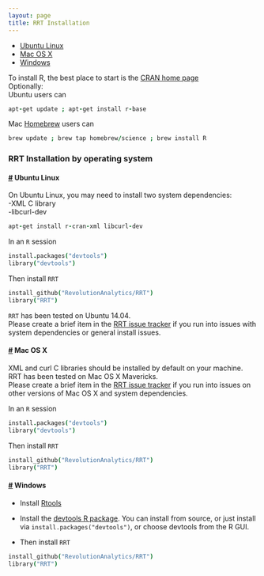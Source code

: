 ```yaml
---
layout: page
title: RRT Installation
---
```


* [Ubuntu Linux](#linux)
* [Mac OS X](#osx)
* [Windows](#windows)

To install R, the best place to start is the [CRAN home page](http://cran.r-project.org/)  
Optionally:  
Ubuntu users can  

```coffee
apt-get update ; apt-get install r-base
```  

Mac [Homebrew](http://brew.sh) users can

```coffee
brew update ; brew tap homebrew/science ; brew install R
```

### RRT Installation by operating system

####  <a href="#linux" name="linux">#</a>  Ubuntu Linux

On Ubuntu Linux, you may need to install two system dependencies:  
-XML C library  
-libcurl-dev

```coffee
apt-get install r-cran-xml libcurl-dev
```

In an `R` session

```coffee
install.packages("devtools")
library("devtools")
```

Then install `RRT`

```coffee
install_github("RevolutionAnalytics/RRT")
library("RRT")
```

`RRT` has been tested on Ubuntu 14.04.  
Please create a brief item in the [RRT issue tracker](https://github.com/RevolutionAnalytics/RRT/issues)
if you run into issues with system dependencies or general install issues.

####  <a href="#osx" name="osx">#</a> Mac OS X

XML and curl C libraries should be installed by default on your machine.
RRT has been tested on Mac OS X Mavericks.  
Please create a brief item in the [RRT issue tracker](https://github.com/RevolutionAnalytics/RRT/issues)
if you run into issues on other versions of Mac OS X and system dependencies.  


In an `R` session

```coffee
install.packages("devtools")
library("devtools")
```

Then install `RRT`

```coffee
install_github("RevolutionAnalytics/RRT")
library("RRT")
```

####  <a href="#windows" name="windows">#</a>  Windows

* Install [Rtools](http://cran.r-project.org/bin/windows/Rtools/)
* Install the [devtools R package](https://github.com/hadley/devtools). You can install from source,
or just install via `install.packages("devtools")`, or choose devtools from the R GUI.

* Then install `RRT`

```coffee
install_github("RevolutionAnalytics/RRT")
library("RRT")
```
